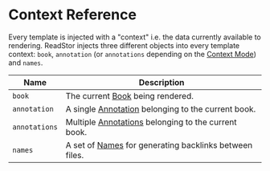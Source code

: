 # Context Reference

Every template is injected with a "context" i.e. the data currently available
to rendering. ReadStor injects three different objects into every template
context: `book`, `annotation` (or `annotations` depending on the
[Context Mode][context-modes]) and `names`.

| Name          | Description                                                       |
| ------------- | ----------------------------------------------------------------- |
| `book`        | The current [Book][book] being rendered.                          |
| `annotation`  | A single [Annotation][annotation] belonging to the current book.  |
| `annotations` | Multiple [Annotations][annotation] belonging to the current book. |
| `names`       | A set of [Names][names] for generating backlinks between files.   |

[annotation]: ./06-02-annotation.md
[book]: ./06-01-book.md
[context-modes]: ../01-templates/02-02-context-modes.md
[names]: ./06-03-names.md
